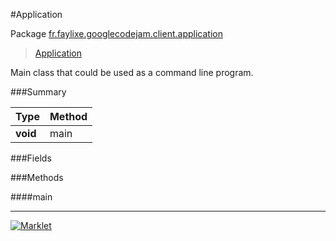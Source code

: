 #Application

Package [fr.faylixe.googlecodejam.client.application](https://github.com/Faylixe/googlecodejam-client/blob/master/fr/faylixe/googlecodejam/client/application)<br>
 > [Application](https://github.com/Faylixe/googlecodejam-client/blob/master/javadoc/fr/faylixe/googlecodejam/client/application/Application.md)

<p>Main class that could be used as a command line program.</p>

###Summary


| Type | Method |
| --- | --- |
| **void** | main |

###Fields


###Methods

####main


---
[![Marklet](https://img.shields.io/badge/Generated%20by-Marklet-green.svg)](https://github.com/Faylixe/marklet)